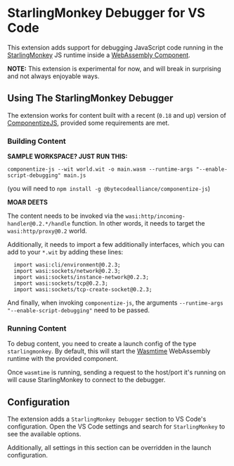 # StarlingMonkey Debugger for VS Code

This extension adds support for debugging JavaScript code running in the [StarlingMonkey](https://github.com/bytecodealliance/StarlingMonkey/) JS runtime inside a [WebAssembly Component](https://component-model.bytecodealliance.org/).

**NOTE:** This extension is experimental for now, and will break in surprising and not always enjoyable ways.

## Using The StarlingMonkey Debugger

The extension works for content built with a recent (`0.18` and up) version of [ComponentizeJS](https://www.npmjs.com/package/@bytecodealliance/componentize-js), provided some requirements are met.

### Building Content

**SAMPLE WORKSPACE? JUST RUN THIS:**

`componentize-js --wit world.wit -o main.wasm --runtime-args "--enable-script-debugging" main.js`

(you will need to `npm install -g @bytecodealliance/componentize-js`)

**MOAR DEETS**

The content needs to be invoked via the `wasi:http/incoming-handler@0.2.*/handle` function. In other words, it needs to target the `wasi:http/proxy@0.2` world.

Additionally, it needs to import a few additionally interfaces, which you can add to your `*.wit` by adding these lines:

```wit
  import wasi:cli/environment@0.2.3;
  import wasi:sockets/network@0.2.3;
  import wasi:sockets/instance-network@0.2.3;
  import wasi:sockets/tcp@0.2.3;
  import wasi:sockets/tcp-create-socket@0.2.3;
```

And finally, when invoking `componentize-js`, the arguments `--runtime-args "--enable-script-debugging"` need to be passed.

### Running Content

To debug content, you need to create a launch config of the type `starlingmonkey`. By default, this will start the [Wasmtime](https://wasmtime.dev/) WebAssembly runtime with the provided component.

Once `wasmtime` is running, sending a request to the host/port it's running on will cause StarlingMonkey to connect to the debugger.

## Configuration

The extension adds a `StarlingMonkey Debugger` section to VS Code's configuration. Open the VS Code settings and search for `StarlingMonkey` to see the available options.

Additionally, all settings in this section can be overridden in the launch configuration.

[^1]: Alternatively, you can use another WebAssembly Components runtime, as long as it supports outgoing TCP socket connections, and passing environment variables to the guest. In that case, you'll have to update the [configuration](#configuration) to ensure the right options are passed to the runtime.
